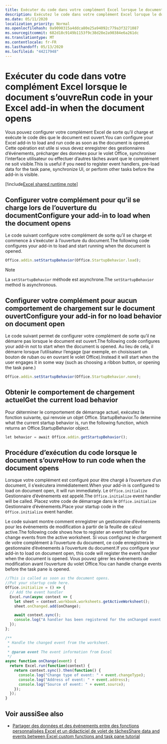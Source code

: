 ```yaml
---
title: Exécuter du code dans votre complément Excel lorsque le document s’ouvre
description: Exécutez le code dans votre complément Excel lorsque le document s’ouvre.
ms.date: 05/11/2020
localization_priority: Normal
ms.openlocfilehash: 0a9090315a4ddca80e25a94092c779a3f3271087
ms.sourcegitcommit: 682d18c9149b1153f9c38d28e2a90384e6a261dc
ms.translationtype: MT
ms.contentlocale: fr-FR
ms.lasthandoff: 05/13/2020
ms.locfileid: "44217948"
---
```

# <a name="run-code-in-your-excel-add-in-when-the-document-opens"></a><span data-ttu-id="84ec6-103">Exécuter du code dans votre complément Excel lorsque le document s’ouvre</span><span class="sxs-lookup"><span data-stu-id="84ec6-103">Run code in your Excel add-in when the document opens</span></span>

<span data-ttu-id="84ec6-104">Vous pouvez configurer votre complément Excel de sorte qu’il charge et exécute le code dès que le document est ouvert.</span><span class="sxs-lookup"><span data-stu-id="84ec6-104">You can configure your Excel add-in to load and run code as soon as the document is opened.</span></span> <span data-ttu-id="84ec6-105">Cette opération est utile si vous devez enregistrer des gestionnaires d’événements, précharger des données pour le volet Office, synchroniser l’interface utilisateur ou effectuer d’autres tâches avant que le complément ne soit visible.</span><span class="sxs-lookup"><span data-stu-id="84ec6-105">This is useful if you need to register event handlers, pre-load data for the task pane, synchronize UI, or perform other tasks before the add-in is visible.</span></span>

[!include[Excel shared runtime note](../includes/note-requires-shared-runtime.md)]

## <a name="configure-your-add-in-to-load-when-the-document-opens"></a><span data-ttu-id="84ec6-106">Configurer votre complément pour qu’il se charge lors de l’ouverture du document</span><span class="sxs-lookup"><span data-stu-id="84ec6-106">Configure your add-in to load when the document opens</span></span>

<span data-ttu-id="84ec6-107">Le code suivant configure votre complément de sorte qu’il se charge et commence à s’exécuter à l’ouverture du document.</span><span class="sxs-lookup"><span data-stu-id="84ec6-107">The following code configures your add-in to load and start running when the document is opened.</span></span>

```JavaScript
Office.addin.setStartupBehavior(Office.StartupBehavior.load);
```

> [!NOTE]
> <span data-ttu-id="84ec6-108">La `setStartupBehavior` méthode est asynchrone.</span><span class="sxs-lookup"><span data-stu-id="84ec6-108">The `setStartupBehavior` method is asynchronous.</span></span>

## <a name="configure-your-add-in-for-no-load-behavior-on-document-open"></a><span data-ttu-id="84ec6-109">Configurer votre complément pour aucun comportement de chargement sur le document ouvert</span><span class="sxs-lookup"><span data-stu-id="84ec6-109">Configure your add-in for no load behavior on document open</span></span>

<span data-ttu-id="84ec6-110">Le code suivant permet de configurer votre complément de sorte qu’il ne démarre pas lorsque le document est ouvert.</span><span class="sxs-lookup"><span data-stu-id="84ec6-110">The following code configures your add-in not to start when the document is opened.</span></span> <span data-ttu-id="84ec6-111">Au lieu de cela, il démarre lorsque l’utilisateur l’engage (par exemple, en choisissant un bouton de ruban ou en ouvrant le volet Office).</span><span class="sxs-lookup"><span data-stu-id="84ec6-111">Instead it will start when the user engages it in some way (such as choosing a ribbon button, or opening the task pane.)</span></span>

```JavaScript
Office.addin.setStartupBehavior(Office.StartupBehavior.none);
```

## <a name="get-the-current-load-behavior"></a><span data-ttu-id="84ec6-112">Obtenir le comportement de chargement actuel</span><span class="sxs-lookup"><span data-stu-id="84ec6-112">Get the current load behavior</span></span>

<span data-ttu-id="84ec6-113">Pour déterminer le comportement de démarrage actuel, exécutez la fonction suivante, qui renvoie un objet Office. StartupBehavior.</span><span class="sxs-lookup"><span data-stu-id="84ec6-113">To determine what the current startup behavior is, run the following function, which returns an Office.StartupBehavior object.</span></span>

```JavaScript
let behavior = await Office.addin.getStartupBehavior();
```

## <a name="how-to-run-code-when-the-document-opens"></a><span data-ttu-id="84ec6-114">Procédure d’exécution du code lorsque le document s’ouvre</span><span class="sxs-lookup"><span data-stu-id="84ec6-114">How to run code when the document opens</span></span>

<span data-ttu-id="84ec6-115">Lorsque votre complément est configuré pour être chargé à l’ouverture d’un document, il s’exécutera immédiatement.</span><span class="sxs-lookup"><span data-stu-id="84ec6-115">When your add-in is configured to load on document open, it will run immediately.</span></span> <span data-ttu-id="84ec6-116">Le `Office.initialize` Gestionnaire d’événements est appelé.</span><span class="sxs-lookup"><span data-stu-id="84ec6-116">The `Office.initialize` event handler will be called.</span></span> <span data-ttu-id="84ec6-117">Placez votre code de démarrage dans le `Office.initialize` Gestionnaire d’événements.</span><span class="sxs-lookup"><span data-stu-id="84ec6-117">Place your startup code in the `Office.initialize` event handler.</span></span>

<span data-ttu-id="84ec6-118">Le code suivant montre comment enregistrer un gestionnaire d’événements pour les événements de modification à partir de la feuille de calcul active.</span><span class="sxs-lookup"><span data-stu-id="84ec6-118">The following code shows how to register an event handler for change events from the active worksheet.</span></span> <span data-ttu-id="84ec6-119">Si vous configurez le chargement de votre complément à l’ouverture du document, ce code enregistrera le gestionnaire d’événements à l’ouverture du document.</span><span class="sxs-lookup"><span data-stu-id="84ec6-119">If you configure your add-in to load on document open, this code will register the event handler when the document is opened.</span></span> <span data-ttu-id="84ec6-120">Vous pouvez gérer les événements de modification avant l’ouverture du volet Office.</span><span class="sxs-lookup"><span data-stu-id="84ec6-120">You can handle change events before the task pane is opened.</span></span>


```JavaScript
//This is called as soon as the document opens.
//Put your startup code here.
Office.initialize = () => {
  // Add the event handler
  Excel.run(async context => {
    let sheet = context.workbook.worksheets.getActiveWorksheet();
    sheet.onChanged.add(onChange);

    await context.sync();
    console.log("A handler has been registered for the onChanged event.");
  });
};

/**
 * Handle the changed event from the worksheet.
 *
 * @param event The event information from Excel
 */
async function onChange(event) {
  return Excel.run(function(context) {
    return context.sync().then(function() {
      console.log("Change type of event: " + event.changeType);
      console.log("Address of event: " + event.address);
      console.log("Source of event: " + event.source);
    });
  });
}

```

## <a name="see-also"></a><span data-ttu-id="84ec6-121">Voir aussi</span><span class="sxs-lookup"><span data-stu-id="84ec6-121">See also</span></span>

- [<span data-ttu-id="84ec6-122">Partager des données et des événements entre des fonctions personnalisées Excel et un didacticiel de volet de tâches</span><span class="sxs-lookup"><span data-stu-id="84ec6-122">Share data and events between Excel custom functions and task pane tutorial</span></span>](../tutorials/share-data-and-events-between-custom-functions-and-the-task-pane-tutorial.md)